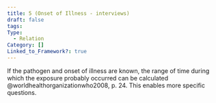 ```yaml
---
title: 5 (Onset of Illness - interviews)
draft: false
tags: 
Type:
  - Relation
Category: []
Linked_to_Framework?: true
---
```

If the pathogen and onset of illness are known, the range of time during which the exposure probably occurred can be calculated @worldhealthorganizationwho2008, p. 24. This enables more specific questions.